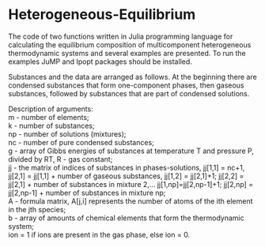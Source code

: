 # Heterogeneous-Equilibrium
The code of two functions written in Julia programming language for calculating the equilibrium composition of multicomponent heterogeneous thermodynamic systems and several examples are presented. 
To run the examples JuMP and Ipopt packages should be installed.

Substances and the data are arranged as follows. At the beginning there are condensed substances that form one-component phases, then gaseous substances, followed by substances that are part of condensed solutions.

Description of arguments:  
m - number of elements;  
k - number of substances;   
np - number of solutions (mixtures);   
nc - number of pure condensed substances;  
g - array of Gibbs energies of substances at temperature T and pressure P, divided by RT, R - gas constant;  
jj - the matrix of indices of substances in phases-solutions, jj[1,1] = nc+1, jj[2,1] = jj[1,1] + number of gaseous substances, jj[1,2] = jj[2,1]+1; jj[2,2] = jj[2,1] + number of substances in mixturе 2,... jj[1,np]=jj[2,np-1]+1; jj[2,np] = jj[2,np-1] + number of substances in mixturе np;  
A - formula matrix, A[j,i] represents the number of atoms of the ith element in the jth species;  
b - array of amounts of chemical elements that form the thermodynamic system;  
ion = 1 if ions are present in the gas phase, else ion = 0.
